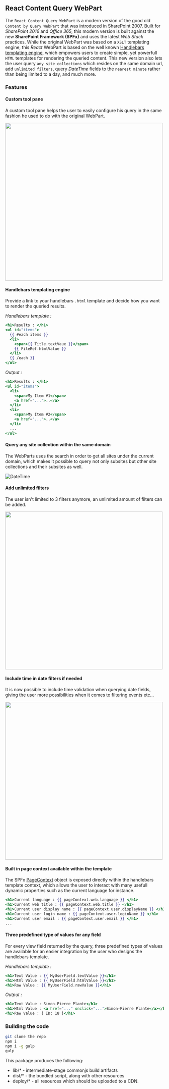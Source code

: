 ## React Content Query WebPart

The `React Content Query WebPart` is a modern version of the good old `Content by Query WebPart` that was introduced in SharePoint 2007. Built for *SharePoint 2016* and *Office 365*, this modern version is built against the new **SharePoint Framework (SPFx)** and uses the latest *Web Stack* practices. While the original WebPart was based on a `XSLT` templating engine, this *React* WebPart is based on the well known [Handlebars templating engine](http://handlebarsjs.com), which empowers users to create simple, yet powerfull `HTML` templates for rendering the queried content. This new version also lets the user query `any site collections` which resides on the same domain url, add `unlimited filters`, query *DateTime* fields to the `nearest minute` rather than being limited to a day, and much more.

### Features

#### Custom tool pane

A custom tool pane helps the user to easily configure his query in the same fashion he used to do with the original WebPart.

<img src="https://github.com/spplante/react-content-query/blob/master/Misc/toolpart.gif" width="500" />


#### Handlebars templating engine

Provide a link to your handlebars `.html` template and decide how you want to render the queried results.

*Handlebars template :*
```handlebars
<h1>Results : </h1>
<ul id="items">
  {{ #each items }}
  <li>
    <span>{{ Title.textVaue }}</span>
    {{ FileRef.htmlValue }}
  </li>
  {{ /each }}
</ul>
```

*Output :*
```handlebars
<h1>Results : </h1>
<ul id="items">
  <li>
    <span>My Item #1</span>
    <a href="...">..</a>
  </li>
  <li>
    <span>My Item #2</span>
    <a href="...">..</a>
  </li>
  ...
</ul>
```

#### Query any site collection within the same domain

The WebParts uses the search in order to get all sites under the current domain, which makes it possible to query not only subsites but other site collections and their subsites as well.

![DateTime](https://github.com/spplante/react-content-query/blob/master/Misc/allsites.gif "DateTime")

#### Add unlimited filters

The user isn't limited to 3 filters anymore, an unlimited amount of filters can be added.

<img src="https://github.com/spplante/react-content-query/blob/master/Misc/filters.gif" width="500" />


#### Include time in date filters if needed

It is now possible to include time validation when querying date fields, giving the user more possibilities when it comes to filtering events etc... 

<img src="https://github.com/spplante/react-content-query/blob/master/Misc/datetime.gif" width="500" />

#### Built in page context available within the template

The SPFx [PageContext](https://github.com/SharePoint/sp-dev-docs/blob/master/reference/spfx/sp-page-context/pagecontext.md) object is exposed directly within the handlebars template context, which allows the user to interact with many usefull dynamic properties such as the current language for instance.

```handlebars
<h1>Current language : {{ pageContext.web.language }} </h1>
<h1>Current web title : {{ pageContext.web.title }} </h1>
<h1>Current user display name : {{ pageContext.user.displayName }} </h1>
<h1>Current user login name : {{ pageContext.user.loginName }} </h1>
<h1>Current user email : {{ pageContext.user.email }} </h1>
...
```

#### Three predefined type of values for any field

For every view field returned by the query, three predefined types of values are available for an easier integration by the user who designs the handlebars template.

*Handlebars template :*
```handlebars
<h1>Text Value : {{ MyUserField.textValue }}</h1>
<h1>Html Value : {{ MyUserField.htmlValue }}</h1>
<h1>Raw Value : {{ MyUserField.rawValue }}</h1>
```

*Output :*
```handlebars
<h1>Text Value : Simon-Pierre Plante</h1>
<h1>Html Value : <a href="..." onclick="...">Simon-Pierre Plante</a></h1>
<h1>Raw Value : { ID: 18 }</h1>
```


### Building the code

```bash
git clone the repo
npm i
npm i -g gulp
gulp
```

This package produces the following:

* lib/* - intermediate-stage commonjs build artifacts
* dist/* - the bundled script, along with other resources
* deploy/* - all resources which should be uploaded to a CDN.
